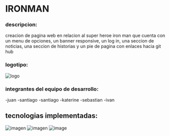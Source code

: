 # IRONMAN

### descripcion:
creacion de pagina web en relacion al super heroe iron man que cuenta con un menu de opciones,
un banner responsive, un log in, una seccion de noticias, una seccion de historias y un pie de pagina con enlaces hacia git hub

### logotipo:
![logo](https://firebasestorage.googleapis.com/v0/b/smmtienda-9dce6.appspot.com/o/logo.png?alt=media&token=8b929ca1-2199-47c6-ae42-b56ef032f221)

### integrantes del equipo de desarrollo:
-juan
-santiago
-santiago
-katerine
-sebastian
-ivan

## tecnologias implementadas:
![imagen](https://img.shields.io/badge/CSS3-1572B6?style=for-the-badge&logo=css3&logoColor=white)
![imagen](https://img.shields.io/badge/HTML5-E34F26?style=for-the-badge&logo=html5&logoColor=white)
![image](https://img.shields.io/badge/Bootstrap-563D7C?style=for-the-badge&logo=bootstrap&logoColor=white)
